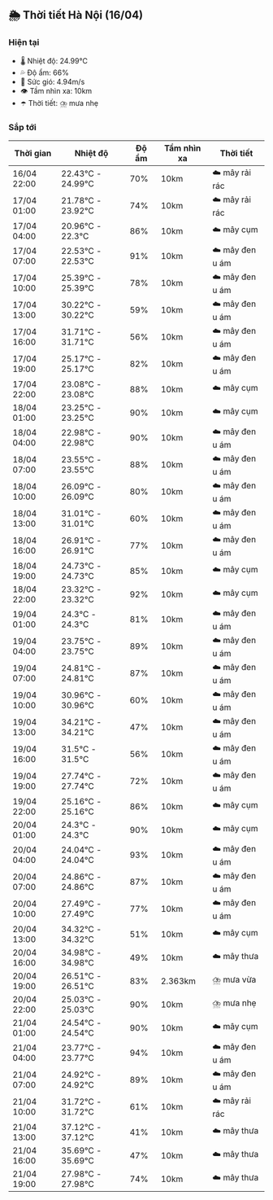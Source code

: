 ## 🌦️ Thời tiết Hà Nội (16/04)

### Hiện tại

- 🌡️ Nhiệt độ: 24.99℃
- 💦 Độ ẩm: 66%
- 💨 Sức gió: 4.94m/s
- 👁️ Tầm nhìn xa: 10km
- ☂️ Thời tiết: ⛈️ mưa nhẹ

### Sắp tới

| Thời gian | Nhiệt độ | Độ ẩm | Tầm nhìn xa | Thời tiết |
| --- | --- | --- | --- | --- |
| 16/04 22:00 | 22.43℃ - 24.99℃ | 70% | 10km | ☁️ mây rải rác |
| 17/04 01:00 | 21.78℃ - 23.92℃ | 74% | 10km | ☁️ mây rải rác |
| 17/04 04:00 | 20.96℃ - 22.3℃ | 86% | 10km | ☁️ mây cụm |
| 17/04 07:00 | 22.53℃ - 22.53℃ | 91% | 10km | ☁️ mây đen u ám |
| 17/04 10:00 | 25.39℃ - 25.39℃ | 78% | 10km | ☁️ mây đen u ám |
| 17/04 13:00 | 30.22℃ - 30.22℃ | 59% | 10km | ☁️ mây đen u ám |
| 17/04 16:00 | 31.71℃ - 31.71℃ | 56% | 10km | ☁️ mây đen u ám |
| 17/04 19:00 | 25.17℃ - 25.17℃ | 82% | 10km | ☁️ mây đen u ám |
| 17/04 22:00 | 23.08℃ - 23.08℃ | 88% | 10km | ☁️ mây cụm |
| 18/04 01:00 | 23.25℃ - 23.25℃ | 90% | 10km | ☁️ mây cụm |
| 18/04 04:00 | 22.98℃ - 22.98℃ | 90% | 10km | ☁️ mây đen u ám |
| 18/04 07:00 | 23.55℃ - 23.55℃ | 88% | 10km | ☁️ mây đen u ám |
| 18/04 10:00 | 26.09℃ - 26.09℃ | 80% | 10km | ☁️ mây đen u ám |
| 18/04 13:00 | 31.01℃ - 31.01℃ | 60% | 10km | ☁️ mây đen u ám |
| 18/04 16:00 | 26.91℃ - 26.91℃ | 77% | 10km | ☁️ mây đen u ám |
| 18/04 19:00 | 24.73℃ - 24.73℃ | 85% | 10km | ☁️ mây cụm |
| 18/04 22:00 | 23.32℃ - 23.32℃ | 92% | 10km | ☁️ mây cụm |
| 19/04 01:00 | 24.3℃ - 24.3℃ | 81% | 10km | ☁️ mây đen u ám |
| 19/04 04:00 | 23.75℃ - 23.75℃ | 89% | 10km | ☁️ mây đen u ám |
| 19/04 07:00 | 24.81℃ - 24.81℃ | 87% | 10km | ☁️ mây đen u ám |
| 19/04 10:00 | 30.96℃ - 30.96℃ | 60% | 10km | ☁️ mây đen u ám |
| 19/04 13:00 | 34.21℃ - 34.21℃ | 47% | 10km | ☁️ mây đen u ám |
| 19/04 16:00 | 31.5℃ - 31.5℃ | 56% | 10km | ☁️ mây đen u ám |
| 19/04 19:00 | 27.74℃ - 27.74℃ | 72% | 10km | ☁️ mây đen u ám |
| 19/04 22:00 | 25.16℃ - 25.16℃ | 86% | 10km | ☁️ mây cụm |
| 20/04 01:00 | 24.3℃ - 24.3℃ | 90% | 10km | ☁️ mây cụm |
| 20/04 04:00 | 24.04℃ - 24.04℃ | 93% | 10km | ☁️ mây đen u ám |
| 20/04 07:00 | 24.86℃ - 24.86℃ | 87% | 10km | ☁️ mây đen u ám |
| 20/04 10:00 | 27.49℃ - 27.49℃ | 77% | 10km | ☁️ mây đen u ám |
| 20/04 13:00 | 34.32℃ - 34.32℃ | 51% | 10km | ☁️ mây cụm |
| 20/04 16:00 | 34.98℃ - 34.98℃ | 49% | 10km | ☁️ mây thưa |
| 20/04 19:00 | 26.51℃ - 26.51℃ | 83% | 2.363km | ⛈️ mưa vừa |
| 20/04 22:00 | 25.03℃ - 25.03℃ | 90% | 10km | ⛈️ mưa nhẹ |
| 21/04 01:00 | 24.54℃ - 24.54℃ | 90% | 10km | ☁️ mây cụm |
| 21/04 04:00 | 23.77℃ - 23.77℃ | 94% | 10km | ☁️ mây đen u ám |
| 21/04 07:00 | 24.92℃ - 24.92℃ | 89% | 10km | ☁️ mây đen u ám |
| 21/04 10:00 | 31.72℃ - 31.72℃ | 61% | 10km | ☁️ mây rải rác |
| 21/04 13:00 | 37.12℃ - 37.12℃ | 41% | 10km | ☁️ mây thưa |
| 21/04 16:00 | 35.69℃ - 35.69℃ | 47% | 10km | ☁️ mây thưa |
| 21/04 19:00 | 27.98℃ - 27.98℃ | 74% | 10km | ☁️ mây thưa |

